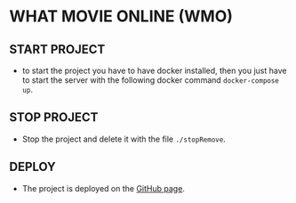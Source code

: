 # WHAT MOVIE ONLINE (WMO)

## START PROJECT

- to start the project you have to have docker installed, then you just have to start the server with the following docker command `docker-compose up`.

## STOP PROJECT 

- Stop the project and delete it with the file `./stopRemove`.

## DEPLOY

- The project is deployed on the [GitHub page](https://devian5.github.io/WMO/).